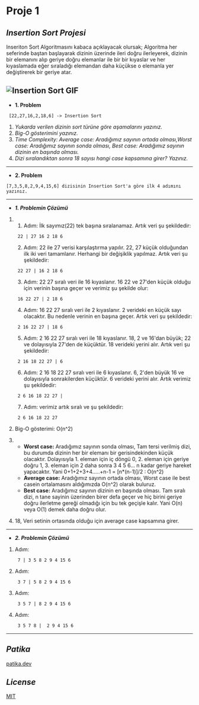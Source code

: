 # **Proje 1**

## ***Insertion Sort Projesi***
Inseriton Sort Algoritmasını kabaca açıklayacak olursak; Algoritma her seferinde baştan başlayarak dizinin üzerinde ileri doğru ilerleyerek, dizinin bir elemanını alıp geriye doğru elemanlar ile bir bir kıyaslar ve her kıyaslamada eğer sıraladığı elemandan daha küçükse o elemanla yer değiştirerek bir geriye atar.

![Insertion Sort GIF](https://upload.wikimedia.org/wikipedia/commons/4/42/Insertion_sort.gif)
---
* **1. Problem** 
```
 [22,27,16,2,18,6] -> Insertion Sort
 ```
 1. *Yukarda verilen dizinin sort türüne göre aşamalarını yazınız.*
 2. *Big-O gösterimini yazınız.*
 3. *Time Complexity: Average case: Aradığımız sayının ortada olması,Worst case: Aradığımız sayının sonda olması, Best case: Aradığımız sayının dizinin en başında olması.* 
 4. *Dizi sıralandıktan sonra 18 sayısı hangi case kapsamına girer? Yazınız.*
---
* **2. Problem**
```
[7,3,5,8,2,9,4,15,6] dizisinin Insertion Sort'a göre ilk 4 adımını yazınız.
```
---
* ***1. Problemin Çözümü***
1. 1. Adım: İlk sayımız(22) tek başına sıralanamaz. Artık veri şu şekildedir:
   ```
    22 | 27 16 2 18 6
   ```

   2. Adım: 22 ile 27 verisi karşılaştırma yapılır. 22, 27 küçük olduğundan ilk iki veri tamamlanır. Herhangi bir değişiklik yapılmaz. Artık veri şu şekildedir:
   ```
    22 27 | 16 2 18 6
   ```

   3. Adım: 22 27 sıralı veri ile 16 kıyaslanır. 16 22 ve 27'den küçük olduğu için verinin başına geçer ve verimiz şu şekilde olur:
   ```
    16 22 27 | 2 18 6
   ```
   4. Adım: 16 22 27 sıralı veri ile 2 kıyaslanır. 2 verideki en küçük sayı olacaktır. Bu nedenle verinin en başına geçer. Artık veri şu şekildedir:
   ```
    2 16 22 27 | 18 6 
   ```
   5. Adım: 2 16 22 27 sıralı veri ile 18 kıyaslanır. 18, 2 ve 16'dan büyük; 22 ve dolayısıyla 27'den de küçüktür. 18 verideki yerini alır. Artık veri şu şekildedir:
   ```
    2 16 18 22 27 | 6
   ```
   6. Adım: 2 16 18 22 27 sıralı veri ile 6 kıyaslanır. 6, 2'den büyük 16 ve dolayısıyla sonrakilerden küçüktür. 6 verideki yerini alır. Artık verimiz şu şekildedir:
   ```
    2 6 16 18 22 27 |
   ```
   7. Adım: verimiz artık sıralı ve şu şekildedir:
   ```
    2 6 16 18 22 27
   ```
2. Big-O gösterimi: O(n^2)
3. 
   * **Worst case:** Aradığımız sayının sonda olması, Tam tersi verilmiş dizi, bu durumda dizinin her bir elemanı bir gerisindekinden küçük olacaktır. Dolayısıyla 1. eleman için iç döngü 0, 2. eleman için geriye doğru 1, 3. eleman için 2 daha sonra 3 4 5 6… n kadar geriye hareket yapacaktır. Yani 0+1+2+3+4…..+n-1 = [n*(n-1)]/2 : O(n^2)
   * **Average case:** Aradığımız sayının ortada olması, Worst case ile best casein ortalamasını aldığımızda O(n^2) olarak buluruz.
   * **Best case:** Aradığımız sayının dizinin en başında olması. Tam sıralı dizi, n tane sayinin üzerinden birer defa geçer ve hiç birini geriye doğru ilerletme gereği olmadığı için bu tek geçişle kalır. Yani O(n) veya O(1) demek daha doğru olur.
4. 18, Veri setinin ortasında olduğu için average case kapsamına girer.
---
* ***2. Problemin Çözümü***
1. Adım:
   ```
    7 | 3 5 8 2 9 4 15 6
   ```
2. Adım:
   ```
    3 7 | 5 8 2 9 4 15 6
   ```
3. Adım:
   ```
    3 5 7 | 8 2 9 4 15 6
   ```
4. Adım:
   ```
    3 5 7 8 |  2 9 4 15 6
   ```
---
## ***Patika***
[patika.dev](www.patika.dev) 
## ***License***
[MIT](https://choosealicense.com/licenses/mit/)